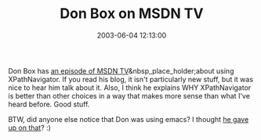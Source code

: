 ﻿---
layout: post
title: "Don Box on MSDN TV"
comments: false
date: 2003-06-04 12:13:00
categories:
 - Technology
subtext-id: a8434f18-0424-453c-8ce2-3ff394f23ef8
alias: /blog/Don-Box-on-MSDN-TV.aspx
---


Don Box has [an episode of MSDN TV](http://microsoft.com/downloads/details.aspx?FamilyId=26E214A0-07B7-4132-8AFD-EE8F5E84E731&displaylang=en)&nbsp_place_holder;about using XPathNavigator. If you read his blog, it isn't particularly new stuff, but it was nice to hear him talk about it. Also, I think he explains WHY XPathNavigator is better than other choices in a way that makes more sense than what I've heard before. Good stuff.

BTW, did anyone else notice that Don was using emacs? I thought [he gave up on that](http://www.gotdotnet.com/team/dbox/default.aspx#nn2003-05-07T05:30:30Z)? :)
